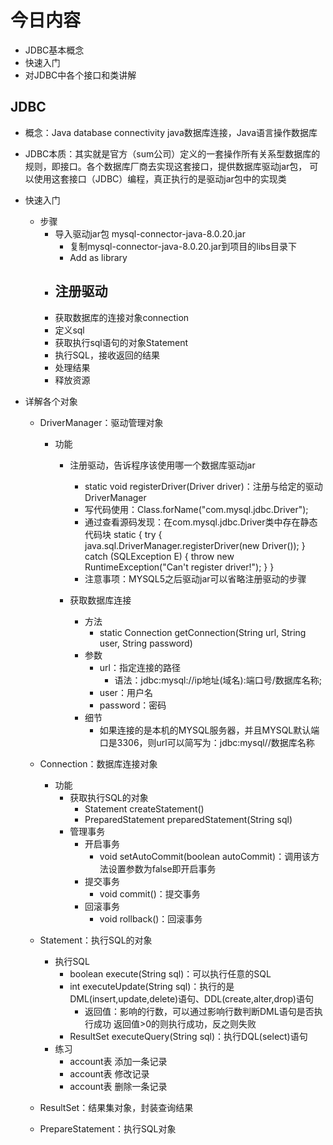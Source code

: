 # 今日内容
- JDBC基本概念
- 快速入门
- 对JDBC中各个接口和类讲解

## JDBC
- 概念：Java database connectivity java数据库连接，Java语言操作数据库
- JDBC本质：其实就是官方（sum公司）定义的一套操作所有关系型数据库的规则，即接口。各个数据库厂商去实现这套接口，提供数据库驱动jar包，
  可以使用这套接口（JDBC）编程，真正执行的是驱动jar包中的实现类
  
- 快速入门
    - 步骤
        - 导入驱动jar包 mysql-connector-java-8.0.20.jar
            - 复制mysql-connector-java-8.0.20.jar到项目的libs目录下
            - Add as library
        - 注册驱动
            - 
        - 获取数据库的连接对象connection
        - 定义sql
        - 获取执行sql语句的对象Statement
        - 执行SQL，接收返回的结果
        - 处理结果
        - 释放资源
- 详解各个对象
    - DriverManager：驱动管理对象
        - 功能
            - 注册驱动，告诉程序该使用哪一个数据库驱动jar
                - static void registerDriver(Driver driver)：注册与给定的驱动DriverManager
                - 写代码使用：Class.forName("com.mysql.jdbc.Driver");
                - 通过查看源码发现：在com.mysql.jdbc.Driver类中存在静态代码块
                    static {
                    try {
                        java.sql.DriverManager.registerDriver(new Driver());
                    } catch (SQLException E) {
                        throw new RuntimeException("Can't register driver!");
                        }
                    }
                - 注意事项：MYSQL5之后驱动jar可以省略注册驱动的步骤
                    
            - 获取数据库连接
                - 方法
                     - static Connection getConnection(String url, String user, String password)
                - 参数
                    - url：指定连接的路径
                        - 语法：jdbc:mysql://ip地址(域名):端口号/数据库名称;
                    - user：用户名
                    - password：密码
                - 细节
                    - 如果连接的是本机的MYSQL服务器，并且MYSQL默认端口是3306，则url可以简写为：jdbc:mysql//数据库名称
                    
    - Connection：数据库连接对象
        - 功能
            - 获取执行SQL的对象
                - Statement createStatement()
                - PreparedStatement preparedStatement(String sql)
            - 管理事务
                - 开启事务
                    - void setAutoCommit(boolean autoCommit)：调用该方法设置参数为false即开启事务
                - 提交事务
                    - void commit()：提交事务
                - 回滚事务
                    - void rollback()：回滚事务

    - Statement：执行SQL的对象
        - 执行SQL
            - boolean execute(String sql)：可以执行任意的SQL
            - int executeUpdate(String sql)：执行的是DML(insert,update,delete)语句、DDL(create,alter,drop)语句
                - 返回值：影响的行数，可以通过影响行数判断DML语句是否执行成功 返回值>0的则执行成功，反之则失败
            - ResultSet executeQuery(String sql)：执行DQL(select)语句
        - 练习
            - account表 添加一条记录
            - account表 修改记录
            - account表 删除一条记录 
            
    - ResultSet：结果集对象，封装查询结果
    
    - PrepareStatement：执行SQL对象

    